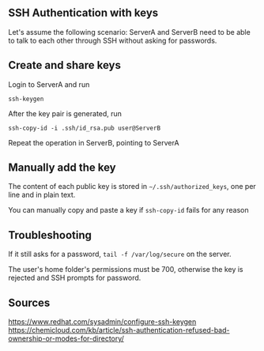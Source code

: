 ## SSH Authentication with keys

Let's assume the following scenario: ServerA and ServerB need to be able to talk to each other through SSH without asking for passwords.

## Create and share keys 

Login to ServerA and run
```
ssh-keygen
```
After the key pair is generated, run 
```
ssh-copy-id -i .ssh/id_rsa.pub user@ServerB
```
Repeat the operation in ServerB, pointing to ServerA

## Manually add the key
The content of each public key is stored in `∼/.ssh/authorized_keys`, one per line and in plain text. 

You can manually copy and paste a key if `ssh-copy-id` fails for any reason

## Troubleshooting 
If it still asks for a password, `tail -f /var/log/secure` on the server.

The user's home folder's permissions must be 700, otherwise the key is rejected and SSH prompts for password.

## Sources
https://www.redhat.com/sysadmin/configure-ssh-keygen
https://chemicloud.com/kb/article/ssh-authentication-refused-bad-ownership-or-modes-for-directory/
